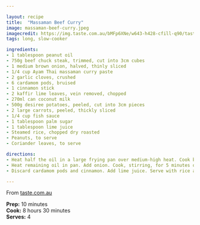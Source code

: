 ```yaml
---

layout: recipe
title:  "Massaman Beef Curry"
image: massaman-beef-curry.jpeg
imagecredit: https://img.taste.com.au/bMFp6XNe/w643-h428-cfill-q90/taste/2016/11/slow-cooker-massaman-beef-curry-85846-1.jpeg
tags: long, slow-cooker

ingredients:
- 1 tablespoon peanut oil
- 750g beef chuck steak, trimmed, cut into 3cm cubes
- 1 medium brown onion, halved, thinly sliced
- 1/4 cup Ayam Thai massaman curry paste
- 2 garlic cloves, crushed
- 6 cardamom pods, bruised
- 1 cinnamon stick
- 2 kaffir lime leaves, vein removed, chopped
- 270ml can coconut milk
- 500g desiree potatoes, peeled, cut into 3cm pieces
- 2 large carrots, peeled, thickly sliced
- 1/4 cup fish sauce
- 1 tablespoon palm sugar
- 1 tablespoon lime juice
- Steamed rice, chopped dry roasted
- Peanuts, to serve
- Coriander leaves, to serve

directions:
- Heat half the oil in a large frying pan over medium-high heat. Cook beef, in batches, for 5 to 6 minutes or until browned. Transfer to the bowl of a 5-litre slow-cooker.
- Heat remaining oil in pan. Add onion. Cook, stirring, for 5 minutes or until softened. Add paste and garlic. Cook for 1 minute or until fragrant. Transfer to slow cooker. Add cardamom, cinnamon, lime leaves, coconut milk, potato, carrot, fish sauce and sugar. Cover with lid. Turn slow-cooker on to low. Cook for 8 hours or until beef is tender.
- Discard cardamom pods and cinnamon. Add lime juice. Serve with rice and sprinkle with peanuts and coriander.

---
```


From [taste.com.au](https://www.taste.com.au/recipes/slow-cooker-massaman-beef-curry/2032d35f-e025-4f62-899f-76957e6fd3d1)

**Prep:** 10 minutes  
**Cook:** 8 hours 30 minutes  
**Serves:** 4